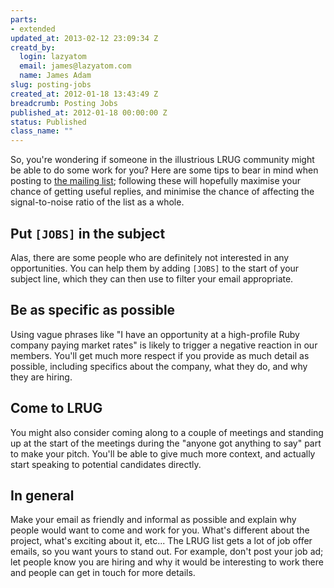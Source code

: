 ```yaml
--- 
parts: 
- extended
updated_at: 2013-02-12 23:09:34 Z
creatd_by: 
  login: lazyatom
  email: james@lazyatom.com
  name: James Adam
slug: posting-jobs
created_at: 2012-01-18 13:43:49 Z
breadcrumb: Posting Jobs
published_at: 2012-01-18 00:00:00 Z
status: Published
class_name: ""
---
```


So, you're wondering if someone in the illustrious LRUG community might be able to do some work for you? Here are some tips to bear in mind when posting to [the mailing list](http://lists.lrug.org/listinfo.cgi/chat-lrug.org); following these will hopefully maximise your chance of getting useful replies, and minimise the chance of affecting the signal-to-noise ratio of the list as a whole.

## Put `[JOBS]` in the subject

Alas, there are some people who are definitely not interested in any opportunities. You can help them by adding `[JOBS]` to the start of your subject line, which they can then use to filter your email appropriate.

## Be as specific as possible

Using vague phrases like "I have an opportunity at a high-profile Ruby company paying market rates" is likely to trigger a negative reaction in our members. You'll get much more respect if you provide as much detail as possible, including specifics about the company, what they do, and why they are hiring.

## Come to LRUG

You might also consider coming along to a couple of meetings and standing up at the start of the meetings during the "anyone got anything to say" part to make your pitch. You'll be able to give much more context, and actually start speaking to potential candidates directly.

## In general

Make your email as friendly and informal as possible and explain why people would want to come and work for you.  What's different about the project, what's exciting about it, etc...  The LRUG list gets a lot of job offer emails, so you want yours to stand out. For example, don't post your job ad; let people
know you are hiring and why it would be interesting to work there and people can get in touch for more details.
